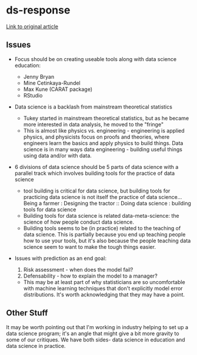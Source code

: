 # ds-response

[Link to original article](http://courses.csail.mit.edu/18.337/2015/docs/50YearsDataScience.pdf)

## Issues
- Focus should be on creating useable tools along with data science education:
    - Jenny Bryan
    - Mine Cetinkaya-Rundel
    - Max Kune (CARAT package)
    - RStudio

- Data science is a backlash from mainstream theoretical statistics
    - Tukey started in mainstream theoretical statistics, but as he became more interested in data analysis, he moved to the "fringe"
    - This is almost like physics vs. engineering - engineering is applied physics, and physicists focus on proofs and theories, where engineers learn the basics and apply physics to build things. Data science is in many ways data engineering - building useful things using data and/or with data.
    
- 6 divisions of data science should be 5 parts of data science with a parallel track which involves building tools for the practice of data science
    - tool building is critical for data science, but building tools for practicing data science is not itself the practice of data science...    
    Being a farmer : Designing the tractor :: Doing data science : building tools for data science
    - Building tools for data science is related data-meta-science: the science of how people conduct data science. 
    - Building tools seems to be (in practice) related to the teaching of data science. This is partially because you end up teaching people how to use your tools, but it's also because the people teaching data science seem to want to make the tough things easier.
    
- Issues with prediction as an end goal:
    1. Risk assessment - when does the model fail?
    2. Defensability - how to explain the model to a manager?
    
    - This may be at least part of why statisticians are so uncomfortable with machine learning techniques that don't explicitly model error distributions. It's worth acknowledging that they may have a point.


## Other Stuff

It may be worth pointing out that I'm working in industry helping to set up a data science program; it's an angle that might give a bit more gravity to some of our critiques. We have both sides- data science in education and data science in practice. 
